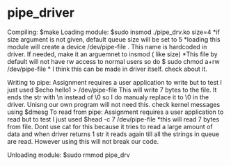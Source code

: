 # pipe_driver

Compiling:
		$make
Loading module:
		$sudo insmod ./pipe_drv.ko size=4
	*if size argument is not given, default queue size will be set to 5
	*loading this module will create a device  /dev/pipe-file . This name is hardcoded in driver. If needed, make it an arguemnet to insmod ( like size)
	*This file by default will not have rw access to normal users so do
		$ sudo chmod a+rw /dev/pipe-file
	* I think this can be made in driver itself. check about it.

Writing to pipe:
	Assignment requires a user application to write but to test I just used	
		$echo hello1 > /dev/pipe-file
	This will write 7 bytes to the file. It ends the str with \n instead of \0 so I do manualy replace it to \0 in the driver. Unisng our own program will not need this. 
	check kernel messages using 
		$dmesg
To read from pipe:
	Assignment requires a user application to read but to test I just used
		$head -c 7 /dev/pipe-file
	*this will read 7 bytes from file. Dont use cat for this because it tries to read a large amount of data and when driver returns 1 str it reads again till all the strings in queue are read. However using this will not break our code.

Unloading module:
		$sudo rmmod pipe_drv

